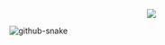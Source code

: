 <!-- NẾU CÓ COPY VUI LÒNG CRE NGUỒN :))) -->

<!-- <img src="https://raw.githubusercontent.com/khoa083/khoa/main/Khoa_ne/img/Rainbow.gif" width="100%"> 
-->
 <p align="center">
  <img src="https://readme-typing-svg.herokuapp.com/?size=30&duration=2500&lines=Welcome+to+my+profile;Hi+✌️✌️✌️&font=Fira%20Code&center=true&width=380&height=50">
</p>

<!-- <p align="center"><a href="https://github.com/khoa083">
<img height="165" src="https://readme-stats-khoa.vercel.app/api?username=khoa083&show_icons=true&include_all_commits=true&theme=react&cache_seconds=3200&hide_border=true" /></a>
&nbsp;&nbsp;&nbsp;
<a href="https://github.com/khoa083"><img src="https://readme-stats-khoa.vercel.app/api/top-langs/?username=khoa083&layout=compact&theme=react&hide_border=true" />
</a></p>


# Hi there, I'm Minh Khoa <img src="https://media.giphy.com/media/hvRJCLFzcasrR4ia7z/giphy.gif" height="28px">  -->

<!-- [<img align="left" alt="linkedind" width="45px" src="https://raw.githubusercontent.com/khoa083/khoa/main/Khoa_ne/img/2/linkedin.gif?raw=true" />](https://www.linkedin.com/in/khoa-minh-8b9a2b183/#gh-dark-mode-only)
[<img align="left" alt="linkedinl" width="45px" src="https://raw.githubusercontent.com/khoa083/khoa/main/Khoa_ne/img/2/linkedin_light.gif?raw=true" />](https://www.linkedin.com/in/khoa-minh-8b9a2b183/#gh-light-mode-only)

[<img align="left" alt="twitterd" width="45px" src="https://raw.githubusercontent.com/khoa083/khoa/main/Khoa_ne/img/2/twitter.gif?raw=true" />](https://twitter.com/KMK2026#gh-dark-mode-only)
[<img align="left" alt="twitterl" width="45px" src="https://raw.githubusercontent.com/khoa083/khoa/main/Khoa_ne/img/2/twitter_light.gif?raw=true" />](https://twitter.com/KMK2026#gh-light-mode-only)


[<img align="left" alt="youtubed" width="45px" src="https://raw.githubusercontent.com/khoa083/khoa/main/Khoa_ne/img/2/youtube.gif?raw=true" />](https://www.youtube.com/channel/UC8PLJnDrDGZZSMeQ3LbUKEg#gh-dark-mode-only)
[<img align="left" alt="youtubel" width="45px" src="https://raw.githubusercontent.com/khoa083/khoa/main/Khoa_ne/img/2/youtube_light.gif?raw=true" />](https://www.youtube.com/channel/UC8PLJnDrDGZZSMeQ3LbUKEg#gh-light-mode-only) -->
<!-- update icon 20/3/2023 - 11h50 gif transparent-->
<!-- [<img align="left" alt="linkedind" width="45px" src="https://raw.githubusercontent.com/khoa083/khoa/main/Khoa_ne/img/gif-transparent/linkedin-transparent.gif?raw=true" />](https://www.linkedin.com/in/khoa-minh-8b9a2b183/)
[<img align="left" alt="twitterd" width="45px" src="https://raw.githubusercontent.com/khoa083/khoa/main/Khoa_ne/img/gif-transparent/twitter-transparent.gif?raw=true" />](https://twitter.com/KMK2026)
[<img align="left" alt="telegramd" width="45px" src="https://raw.githubusercontent.com/khoa083/khoa/main/Khoa_ne/img/2/telegram.gif?raw=true" />](https://t.me/K_black202#gh-dark-mode-only)
[<img align="left" alt="telegraml" width="45px" src="https://raw.githubusercontent.com/khoa083/khoa/main/Khoa_ne/img/2/telegram.light.gif?raw=true" />](https://t.me/K_black202#gh-light-mode-only)
[<img align="left" alt="youtubed" width="45px" src="https://raw.githubusercontent.com/khoa083/khoa/main/Khoa_ne/img/gif-transparent/youtube-transparent.gif?raw=true" />](https://www.youtube.com/channel/UC8PLJnDrDGZZSMeQ3LbUKEg)
<br/>
<br/>
 <hr  width="20%" align="left" />
 
![](https://visitor-badge.glitch.me/badge?page_id=khoa083.khoa)
<br/>

Hi, I'm Minh Khoa, a student majoring in information technology from Vietnam, looking forward to your help  😁😁😁. 
[<img align="right" alt="GIFd" src="https://raw.githubusercontent.com/khoa083/khoa/main/backend.gif?raw=true" width="500" height="320" />](#gh-dark-mode-only)
[<img align="right" alt="GIFl" src="https://raw.githubusercontent.com/khoa083/khoa/main/Khoa_ne/img/2/backend_light.gif?raw=true" width="500" height="320" />](#gh-light-mode-only)



<b><i>💻 I'm a Student & A part time Programmer</i></b> 

<h3><b><i>🤠 About me :</i></b></h3>
<li>  😐 <i>Studying at VietNam</i></li>
<li>  🔥 <i>Trying to learn Bash Script,Batch files & Web</i></li>
<li>  🤐 <i>Aim : Become a Software Engineer</i></li> 

```javascript
const khoa = {
  pronouns: "He" | "Him",
  code: ["Javascript", "HTML", "CSS", "Java"],
  architecture: [],
  askMeAbout: ["web dev"],
    technologies: {
          FrontEnd: {
              js: ["Reactjs"]
          },
          Databases: ["MySql"]
    },
}
```


<img src="https://media0.giphy.com/media/jqNPzdTTxQfOgOqpO4/source.gif" width="25"> Any freelance work? do reach [Email](mailto:minhkhoa065@gmail.com).
-->
<!-- <h3><b><i>✨ Languages and tools:</i></b></h3> -->
<!-- Ảnh png (Cũ) -->
<!-- [<img height="35" alt="terminald" src="https://raw.githubusercontent.com/khoa083/khoa/main/Khoa_ne/img/1/terminal-dark.svg" />](#gh-dark-mode-only)
[<img height="35" alt="terminall" src="https://raw.githubusercontent.com/khoa083/khoa/main/Khoa_ne/img/1/terminal-light.svg" />](#gh-light-mode-only)
[<img height="35" alt="vstudiod" src="https://raw.githubusercontent.com/khoa083/khoa/main/Khoa_ne/img/1/vstudio_dark.png" />](#gh-dark-mode-only)
[<img height="35" alt="vstudiol" src="https://raw.githubusercontent.com/khoa083/khoa/main/Khoa_ne/img/1/vstudio_light.png" />](#gh-light-mode-only)
[<img height="35" alt="ccongd" src="https://raw.githubusercontent.com/khoa083/khoa/main/Khoa_ne/img/1/c++_dark.png" />](#gh-dark-mode-only)
[<img height="35" alt="ccongl" src="https://raw.githubusercontent.com/khoa083/khoa/main/Khoa_ne/img/1/c++_light.png" />](#gh-light-mode-only)
[<img height="35" alt="csharpd" src="https://raw.githubusercontent.com/khoa083/khoa/main/Khoa_ne/img/1/csharp_dark.png" />](#gh-dark-mode-only)
[<img height="35" alt="csharpl" src="https://raw.githubusercontent.com/khoa083/khoa/main/Khoa_ne/img/1/csharp_light.png" />](#gh-light-mode-only)
[<img height="35" alt="cjavad" src="https://raw.githubusercontent.com/khoa083/khoa/main/Khoa_ne/img/1/java_dark.png" />](#gh-dark-mode-only)
[<img height="35" alt="cjaval" src="https://raw.githubusercontent.com/khoa083/khoa/main/Khoa_ne/img/1/java_light.png" />](#gh-light-mode-only)
[<img height="35" alt="gitd" src="https://raw.githubusercontent.com/khoa083/khoa/main/Khoa_ne/img/1/git_dark.png" />](#gh-dark-mode-only)
[<img height="35" alt="gitl" src="https://raw.githubusercontent.com/khoa083/khoa/main/Khoa_ne/img/1/git_light.png" />](#gh-light-mode-only)
[<img height="35" alt="githubd" src="https://raw.githubusercontent.com/khoa083/khoa/main/Khoa_ne/img/1/github_dark.png" />](#gh-dark-mode-only)
[<img height="35" alt="githubl" src="https://raw.githubusercontent.com/khoa083/khoa/main/Khoa_ne/img/1/github_light.png" />](#gh-light-mode-only) -->
<!-- END png cũ -->
  
<!-- Ảnh svg 4/11/2022-3h33CH -->
<!-- <a href="https://github.com/khoa083"><img height="35" alt="bash" src="https://raw.githubusercontent.com/khoa083/icon/main/icons/bash/bash-original.svg" /></a> 
<a href="https://github.com/khoa083"><img height="35" alt="bootsrap" src="https://raw.githubusercontent.com/khoa083/icon/main/icons/bootstrap/bootstrap-original-wordmark.svg" /></a> <a href="https://github.com/khoa083"><img height="35" alt="css" src="https://raw.githubusercontent.com/khoa083/icon/main/icons/css3/css3-plain-wordmark.svg" /></a>  <a href="https://github.com/khoa083"><img height="35" alt="html" src="https://raw.githubusercontent.com/khoa083/icon/main/icons/html5/html5-plain-wordmark.svg" /></a> <a href="https://github.com/khoa083"><img height="35" alt="js" src="https://raw.githubusercontent.com/khoa083/icon/main/icons/javascript/javascript-plain.svg" /></a>  <a href="https://github.com/khoa083"><img height="35" alt="sql" src="https://raw.githubusercontent.com/khoa083/icon/main/icons/mysql/mysql-original-wordmark.svg" /></a>  <a href="https://github.com/khoa083"><img height="35" alt="react" src="https://raw.githubusercontent.com/khoa083/icon/main/icons/react/react-original.svg" /></a>   -->
<!-- END SVG -->
  
<!-- <h3><b><i>🎧 Spotify Playing:</i></b></h3>
  
[![Spotify](https://hai8t6-9z3r.vercel.app/api/spotify?background_color=0d1117&border_color=ffffff)](https://open.spotify.com/user/31p7orzttk2wkljgjmgjynrghx34)

<h3><b><i>📈 My Contribution Graph:</i></b></h3> -->

<!-- Cup -->
<!-- [![trophy](https://github-profile-trophy.vercel.app/?username=khoa083)](https://github.com/ryo-ma/github-profile-trophy#gh-light-mode-only)
[![trophy](https://github-profile-trophy.vercel.app/?username=khoa083&theme=onedark)](https://github.com/ryo-ma/github-profile-trophy#gh-dark-mode-only) -->

<!-- <p align = "center"> -->
<!--  <img src="https://readme-activity-graph-khoa.khoaminh6.repl.co/graph?username=khoa083&theme=redical"> -->
<!--  <img src="https://github-readme-activity-graph.cyclic.app/graph?username=khoa083&theme=redical">
</p>  -->
  
<!-- <h3><b><i><img src="https://media.giphy.com/media/xUA7aZeLE2e0P7Znz2/giphy.gif" width="30"> Snake !!! </i></b></h3> -->

<!-- ![snake gif](https://github.com/khoa083/khoa083/blob/output/github-contribution-grid-snake.svg) -->

<picture>
  <source media="(prefers-color-scheme: dark)" srcset="https://github.com/khoa083/khoa083/blob/output/github-contribution-grid-snake-dark.svg" />
  <source media="(prefers-color-scheme: light)" srcset="https://github.com/khoa083/khoa083/blob/output/github-contribution-grid-snake.svg" />
  <img alt="github-snake" src="github-snake.svg" />
</picture>

<!-- <img src="https://raw.githubusercontent.com/khoa083/khoa/main/Khoa_ne/img/Rainbow.gif" width="100%"> -->

